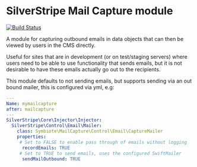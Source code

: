 # SilverStripe Mail Capture module

[![Build Status](https://travis-ci.org/nyeholt/silverstripe-mailcapture.svg?branch=master)](https://travis-ci.org/nyeholt/silverstripe-mailcapture)

A module for capturing outbound emails in data objects that can then be viewed
by users in the CMS directly.

Useful for sites that are in development (or on test/staging servers) where
users need to be able to use functionality that sends emails, but it is not
desirable to have these emails actually go out to the recipients.

This module defaults to not sending emails, but supports sending via an out
bound mailer, this is configured via yml, e.g:

```yml
---
Name: mymailcapture
after: mailcapture
---
SilverStripe\Core\Injector\Injector:
  SilverStripe\Control\Email\Mailer:
    class: Symbiote\MailCapture\Control\Email\CaptureMailer
    properties:
     # Set to FALSE to enable pass through of emails without logging
      recordEmails: TRUE
     # Set to TRUE to send emails, uses the configured SwiftMailer
      sendMailOutbound: TRUE
```
